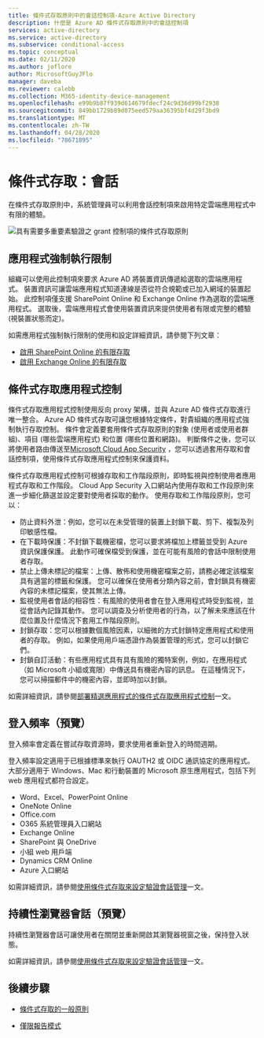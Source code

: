 ```yaml
---
title: 條件式存取原則中的會話控制項-Azure Active Directory
description: 什麼是 Azure AD 條件式存取原則中的會話控制項
services: active-directory
ms.service: active-directory
ms.subservice: conditional-access
ms.topic: conceptual
ms.date: 02/11/2020
ms.author: joflore
author: MicrosoftGuyJFlo
manager: daveba
ms.reviewer: calebb
ms.collection: M365-identity-device-management
ms.openlocfilehash: e99b9b87f939d614679fdecf24c9d36d99bf2938
ms.sourcegitcommit: 849bb1729b89d075eed579aa36395bf4d29f3bd9
ms.translationtype: MT
ms.contentlocale: zh-TW
ms.lasthandoff: 04/28/2020
ms.locfileid: "78671895"
---
```

# <a name="conditional-access-session"></a>條件式存取：會話

在條件式存取原則中，系統管理員可以利用會話控制項來啟用特定雲端應用程式中有限的體驗。

![具有需要多重要素驗證之 grant 控制項的條件式存取原則](./media/concept-conditional-access-session/conditional-access-session.png)

## <a name="application-enforced-restrictions"></a>應用程式強制執行限制

組織可以使用此控制項來要求 Azure AD 將裝置資訊傳遞給選取的雲端應用程式。 裝置資訊可讓雲端應用程式知道連線是否從符合規範或已加入網域的裝置起始。 此控制項僅支援 SharePoint Online 和 Exchange Online 作為選取的雲端應用程式。 選取後，雲端應用程式會使用裝置資訊來提供使用者有限或完整的體驗 (視裝置狀態而定)。

如需應用程式強制執行限制的使用和設定詳細資訊，請參閱下列文章：

- [啟用 SharePoint Online 的有限存取](/sharepoint/control-access-from-unmanaged-devices)
- [啟用 Exchange Online 的有限存取](https://aka.ms/owalimitedaccess)

## <a name="conditional-access-application-control"></a>條件式存取應用程式控制

條件式存取應用程式控制使用反向 proxy 架構，並與 Azure AD 條件式存取進行唯一整合。 Azure AD 條件式存取可讓您根據特定條件，對貴組織的應用程式強制執行存取控制。 條件會定義要套用條件式存取原則的對象 (使用者或使用者群組)、項目 (哪些雲端應用程式) 和位置 (哪些位置和網路)。 判斷條件之後，您可以將使用者路由傳送至[Microsoft Cloud App Security](/cloud-app-security/what-is-cloud-app-security) ，您可以透過套用存取和會話控制項，使用條件式存取應用程式控制來保護資料。

條件式存取應用程式控制可根據存取和工作階段原則，即時監視與控制使用者應用程式存取和工作階段。 Cloud App Security 入口網站內使用存取和工作段原則來進一步細化篩選並設定要對使用者採取的動作。 使用存取和工作階段原則，您可以：

- 防止資料外泄：例如，您可以在未受管理的裝置上封鎖下載、剪下、複製及列印敏感性檔。
- 在下載時保護：不封鎖下載機密檔，您可以要求將檔加上標籤並受到 Azure 資訊保護保護。 此動作可確保檔受到保護，並在可能有風險的會話中限制使用者存取。
- 禁止上傳未標記的檔案：上傳、散佈和使用機密檔案之前，請務必確定該檔案具有適當的標籤和保護。 您可以確保在使用者分類內容之前，會封鎖具有機密內容的未標記檔案，使其無法上傳。
- 監視使用者會話的相容性：有風險的使用者會在登入應用程式時受到監視，並從會話內記錄其動作。 您可以調查及分析使用者的行為，以了解未來應該在什麼位置及什麼情況下套用工作階段原則。
- 封鎖存取：您可以根據數個風險因素，以細微的方式封鎖特定應用程式和使用者的存取。 例如，如果使用用戶端憑證作為裝置管理的形式，您可以封鎖它們。
- 封鎖自訂活動：有些應用程式具有具有風險的獨特案例，例如，在應用程式（如 Microsoft 小組或寬限）中傳送具有機密內容的訊息。 在這種情況下，您可以掃描郵件中的機密內容，並即時加以封鎖。

如需詳細資訊，請參閱[部署精選應用程式的條件式存取應用程式控制](/cloud-app-security/proxy-deployment-aad)一文。

## <a name="sign-in-frequency-preview"></a>登入頻率（預覽）

登入頻率會定義在嘗試存取資源時，要求使用者重新登入的時間週期。

登入頻率設定適用于已根據標準來執行 OAUTH2 或 OIDC 通訊協定的應用程式。 大部分適用于 Windows、Mac 和行動裝置的 Microsoft 原生應用程式，包括下列 web 應用程式都符合設定。

- Word、Excel、PowerPoint Online
- OneNote Online
- Office.com
- O365 系統管理員入口網站
- Exchange Online
- SharePoint 與 OneDrive
- 小組 web 用戶端
- Dynamics CRM Online
- Azure 入口網站

如需詳細資訊，請參閱[使用條件式存取來設定驗證會話管理](howto-conditional-access-session-lifetime.md#user-sign-in-frequency)一文。

## <a name="persistent-browser-session-preview"></a>持續性瀏覽器會話（預覽）

持續性瀏覽器會話可讓使用者在關閉並重新開啟其瀏覽器視窗之後，保持登入狀態。

如需詳細資訊，請參閱[使用條件式存取來設定驗證會話管理](howto-conditional-access-session-lifetime.md#persistence-of-browsing-sessions)一文。

## <a name="next-steps"></a>後續步驟

- [條件式存取的一般原則](concept-conditional-access-policy-common.md)

- [僅限報告模式](concept-conditional-access-report-only.md)
